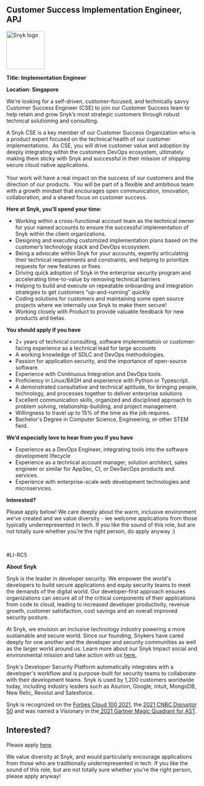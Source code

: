 Customer Success Implementation Engineer, APJ
---

<img src="https://res.cloudinary.com/snyk/image/upload/v1537345894/press-kit/brand/logo-black.png" width="100" alt="Snyk logo" />

<p><strong>Title: Implementation Engineer</strong></p>
<p><strong>Location: Singapore</strong></p>
<p><span style="font-weight: 400;">We’re looking for a self-driven, customer-focused, and technically savvy Customer Success Engineer (CSE) to join our Customer Success team to help retain and grow Snyk’s most strategic customers through robust technical solutioning and consulting.</span></p>
<p><span style="font-weight: 400;">A Snyk CSE is a key member of our Customer Success Organization who is a product expert focused on the technical health of our customer implementations.&nbsp; As CSE, you will drive customer value and adoption by deeply integrating within the customers DevOps ecosystem, ultimately making them sticky with Snyk and successful in their mission of shipping secure cloud native applications.</span><span style="font-weight: 400;"><br></span><span style="font-weight: 400;"><br></span><span style="font-weight: 400;">Your work will have a real impact on the success of our customers and the direction of our products.&nbsp; You will be part of a flexible and ambitious team with a growth mindset that encourages open communication, innovation, collaboration, and a shared focus on customer success.&nbsp;&nbsp;</span></p>
<p><strong>Here at Snyk, you’ll spend your time:</strong></p>
<ul>
<li style="font-weight: 400;"><span style="font-weight: 400;">Working within a cross-functional account team as the technical owner</span> <span style="font-weight: 400;">for your named accounts to ensure the successful implementation of Snyk within the client organizations.</span></li>
<li style="font-weight: 400;"><span style="font-weight: 400;">Designing and executing customized implementation plans based on the customer’s technology stack and DevOps ecosystem.</span></li>
<li style="font-weight: 400;"><span style="font-weight: 400;">Being a advocate within Snyk for your accounts, expertly articulating their technical requirements and constraints, and helping to prioritize requests for new features or fixes</span></li>
<li style="font-weight: 400;"><span style="font-weight: 400;">Driving quick adoption of Snyk in the enterprise security program and accelerating time-to-value by removing technical barriers</span></li>
<li style="font-weight: 400;"><span style="font-weight: 400;">Helping to build and execute on repeatable onboarding and integration strategies to get customers “up-and-running” quickly</span></li>
<li style="font-weight: 400;"><span style="font-weight: 400;">Coding solutions for customers and maintaining some open source projects where we internally use Snyk to make them secure!</span></li>
<li style="font-weight: 400;"><span style="font-weight: 400;">Working closely with Product to provide valuable feedback for new products and betas.</span></li>
</ul>
<p><strong>You should apply if you have</strong></p>
<ul>
<li style="font-weight: 400;"><span style="font-weight: 400;">2+ years of technical consulting, software implementation or customer-facing experience as a technical lead for large accounts</span></li>
<li style="font-weight: 400;"><span style="font-weight: 400;">A working knowledge of SDLC and DevOps methodologies.</span></li>
<li style="font-weight: 400;"><span style="font-weight: 400;">Passion for application security, and the importance of open-source software.</span></li>
<li style="font-weight: 400;"><span style="font-weight: 400;">Experience with Continuous Integration and DevOps tools.</span></li>
<li style="font-weight: 400;"><span style="font-weight: 400;">Proficiency in Linux/BASH and experience with Python or Typescript.</span></li>
<li style="font-weight: 400;"><span style="font-weight: 400;">A demonstrated consultative and technical aptitude, for bringing people, technology, and processes together to deliver enterprise solutions&nbsp;</span></li>
<li style="font-weight: 400;"><span style="font-weight: 400;">Excellent communication skills, organized and disciplined approach to problem solving, relationship-building, and project management.&nbsp;</span></li>
<li style="font-weight: 400;"><span style="font-weight: 400;">Willingness to travel up to 15% of the time as the job requires.</span></li>
<li style="font-weight: 400;"><span style="font-weight: 400;">Bachelor's Degree in Computer Science, Engineering, or other STEM field.</span></li>
</ul>
<p><strong>We’d especially love to hear from you if you have</strong></p>
<ul>
<li style="font-weight: 400;"><span style="font-weight: 400;">Experience as a DevOps Engineer, integrating tools into the software development lifecycle</span></li>
<li style="font-weight: 400;"><span style="font-weight: 400;">Experience as a technical account manager, solution architect, sales engineer or similar for AppSec, CI, or DevSecOps products and services.</span></li>
<li style="font-weight: 400;"><span style="font-weight: 400;">Experience with enterprise-scale web development technologies and microservices.</span></li>
</ul>
<p><strong>Interested?</strong></p>
<p><span style="font-weight: 400;">Please apply below! We care deeply about the warm, inclusive environment we’ve created and we value diversity - we welcome applications from those typically underrepresented in tech. If you like the sound of this role, but are not totally sure whether you’re the right person, do apply anyway :)</span></p>
<p>&nbsp;</p>
<p><span style="font-weight: 400;">#LI-RC5</span></p><div class="content-conclusion"><p><strong>About Snyk</strong></p>
<p><span style="font-weight: 400;">Snyk is the leader in developer security. We empower the world's developers to build secure applications and equip security teams to meet the demands of the digital world. Our developer-first approach ensures organizations can secure all of the critical components of their applications from code to cloud, leading to increased developer productivity, revenue growth, customer satisfaction, cost savings and an overall improved security posture.&nbsp;</span></p>
<p><span style="font-weight: 400;">At Snyk, we envision an inclusive technology industry powering a more sustainable and secure world.</span> <span style="font-weight: 400;">Since our founding, Snykers have cared deeply for one another and the developer and security communities as well as the larger world around us. Learn more about our Snyk Impact social and environmental mission and take action with us </span><a href="https://snyk.io/about/snyk-impact/"><span style="font-weight: 400;">here.</span></a></p>
<p><span style="font-weight: 400;">Snyk's Developer Security Platform automatically integrates with a developer's workflow and is purpose-built for security teams to collaborate with their development teams. Snyk is used by 1,200 customers worldwide today, including industry leaders such as Asurion, Google, Intuit, MongoDB, New Relic, Revolut and Salesforce.</span></p>
<p><span style="font-weight: 400;">Snyk is recognized on the </span><a href="https://www.forbes.com/cloud100/#6f24b5ba5f94"><span style="font-weight: 400;">Forbes Cloud 100 2021</span></a><span style="font-weight: 400;">, the </span><a href="https://www.cnbc.com/2021/05/25/these-are-the-2021-cnbc-disruptor-50-companies.html"><span style="font-weight: 400;">2021 CNBC Disruptor 50</span></a><span style="font-weight: 400;"> and was named a Visionary in the</span><a href="https://snyk.io/blog/snyk-visionary-2021-gartner-magic-quadrant-for-ast/"><span style="font-weight: 400;"> 2021 Gartner Magic Quadrant for AST</span></a><span style="font-weight: 400;">.</span></p></div>

Interested?
---

Please apply [here](https://boards.greenhouse.io/snyk/jobs/5827574002#app).

We value diversity at Snyk, and would particularly encourage applications from those who are traditionally underrepresented in tech.
If you like the sound of this role, but are not totally sure whether you’re the right person, please apply anyway!
